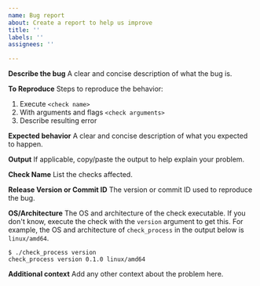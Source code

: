 ```yaml
---
name: Bug report
about: Create a report to help us improve
title: ''
labels: ''
assignees: ''

---
```


**Describe the bug**
A clear and concise description of what the bug is.

**To Reproduce**
Steps to reproduce the behavior:
1. Execute `<check name>`
2. With arguments and flags `<check arguments>`
3. Describe resulting error

**Expected behavior**
A clear and concise description of what you expected to happen.

**Output**
If applicable, copy/paste the output to help explain your problem.

**Check Name**
List the checks affected.

**Release Version or Commit ID**
The version or commit ID used to reproduce the bug.

**OS/Architecture**
The OS and architecture of the check executable. If you don't know, execute the check with the `version` argument to get this. For example, the OS and architecture of `check_process` in the output below is `linux/amd64`.
```
$ ./check_process version
check_process version 0.1.0 linux/amd64
```

**Additional context**
Add any other context about the problem here.
